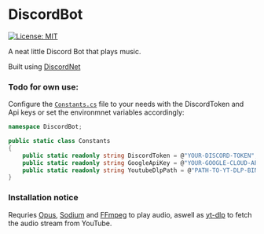 # DiscordBot

[![License: MIT](https://img.shields.io/badge/License-MIT-yellow.svg)](https://opensource.org/licenses/MIT)

 A neat little Discord Bot that plays music.

Built using [DiscordNet](https://discordnet.dev/)

### Todo for own use:
Configure the [`Constants.cs`](.DiscordBot//Constants.cs) file to your needs with the DiscordToken and Api keys or set the environmnet variables accordingly:
```cs
namespace DiscordBot;

public static class Constants
{
    public static readonly string DiscordToken = @"YOUR-DISCORD-TOKEN";
    public static readonly string GoogleApiKey = @"YOUR-GOOGLE-CLOUD-API-KEY";
    public static readonly string YoutubeDlpPath = @"PATH-TO-YT-DLP-BINARY";
}

```

### Installation notice

Requries [Opus](https://ftp.osuosl.org/pub/xiph/releases/opus/), [Sodium](https://download.libsodium.org/libsodium/releases/) and [FFmpeg](https://ffmpeg.org/) to play audio, aswell as [yt-dlp](https://github.com/yt-dlp/yt-dlp) to fetch the audio stream from YouTube.


